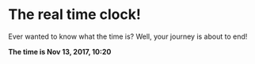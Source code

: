 # The real time clock!

Ever wanted to know what the time is? Well, your journey is about to end!

**The time is Nov 13, 2017, 10:20**